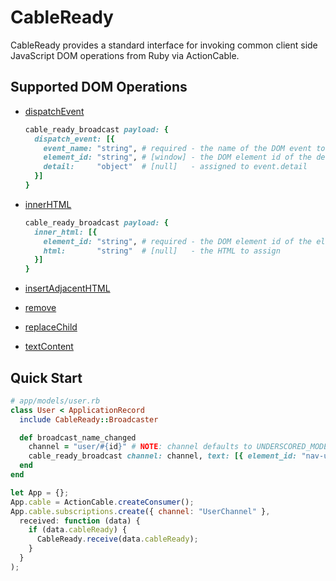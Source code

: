 # CableReady

CableReady provides a standard interface for invoking common client side
JavaScript DOM operations from Ruby via ActionCable.

## Supported DOM Operations

- [dispatchEvent](https://developer.mozilla.org/en-US/docs/Web/API/EventTarget/dispatchEvent)

  ```ruby
  cable_ready_broadcast payload: {
    dispatch_event: [{
      event_name: "string", # required - the name of the DOM event to dispatch (can be custom)
      element_id: "string", # [window] - the DOM element id of the desired event target
      detail:     "object"  # [null]   - assigned to event.detail
    }]
  }
  ```

- [innerHTML](https://developer.mozilla.org/en-US/docs/Web/API/Element/innerHTML)

  ```ruby
  cable_ready_broadcast payload: {
    inner_html: [{
      element_id: "string", # required - the DOM element id of the element to be mutated
      html:       "string"  # [null]   - the HTML to assign
    }]
  }
  ```

- [insertAdjacentHTML](https://developer.mozilla.org/en-US/docs/Web/API/Element/insertAdjacentHTML)
- [remove](https://developer.mozilla.org/en-US/docs/Web/API/ChildNode/remove)
- [replaceChild](https://developer.mozilla.org/en-US/docs/Web/API/Node/replaceChild)
- [textContent](https://developer.mozilla.org/en-US/docs/Web/API/Node/textContent)

## Quick Start

```ruby
# app/models/user.rb
class User < ApplicationRecord
  include CableReady::Broadcaster

  def broadcast_name_changed
    channel = "user/#{id}" # NOTE: channel defaults to UNDERSCORED_MODEL_NAME/ID
    cable_ready_broadcast channel: channel, text: [{ element_id: "nav-user-name", content: name }]
  end
end
```

```javascript
let App = {};
App.cable = ActionCable.createConsumer();
App.cable.subscriptions.create({ channel: "UserChannel" },
  received: function (data) {
    if (data.cableReady) {
      CableReady.receive(data.cableReady);
    }
  }
);
```
